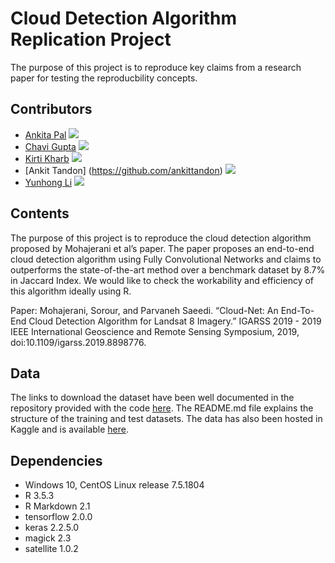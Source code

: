 # Cloud Detection Algorithm Replication Project

The purpose of this project is to reproduce key claims from a research paper for testing the reproducbility concepts.

## Contributors

- [Ankita Pal](https://github.com/ankitapal189) [![](https://orcid.org/sites/default/files/images/orcid_16x16.png)](https://orcid.org/0000-0001-8411-968X)
- [Chavi Gupta](https://github.com/chavi-g) [![](https://orcid.org/sites/default/files/images/orcid_16x16.png)](https://orcid.org/0000-0003-3884-8456)
- [Kirti Kharb](https://github.com/KirtiKharb) [![](https://orcid.org/sites/default/files/images/orcid_16x16.png)](https://orcid.org/0000-0002-5066-8549)
- [Ankit Tandon] (https://github.com/ankittandon) [![](https://orcid.org/sites/default/files/images/orcid_16x16.png)](https://orcid.org/0000-0001-6319-7670)
- [Yunhong Li](https://github.com/mabelli)  [![](https://orcid.org/sites/default/files/images/orcid_16x16.png)](https://orcid.org/0000-0002-0249-3975)

## Contents

The purpose of this project is to reproduce the cloud detection algorithm proposed by Mohajerani et al’s paper. The paper proposes an end-to-end cloud detection algorithm using Fully Convolutional Networks and claims to outperforms the state-of-the-art method over a benchmark dataset by 8.7% in Jaccard Index. We would like to check the workability and efficiency of this algorithm ideally using R. 

Paper:
Mohajerani, Sorour, and Parvaneh Saeedi. “Cloud-Net: An End-To-End Cloud Detection Algorithm for Landsat 8 Imagery.” IGARSS 2019 - 2019 IEEE International Geoscience and Remote Sensing Symposium, 2019, doi:10.1109/igarss.2019.8898776.


## Data
The links to download the dataset have been well documented in the repository provided with the code [here](https://github.com/SorourMo/38-Cloud-A-Cloud-Segmentation-Dataset/blob/master/README.md). The README.md file explains the structure of the training and test datasets. The data has also been hosted in Kaggle and is available [here](https://www.kaggle.com/sorour/38cloud-cloud-segmentation-in-satellite-images).

## Dependencies
- Windows 10, CentOS Linux release 7.5.1804
- R 3.5.3
- R Markdown 2.1
- tensorflow 2.0.0
- keras 2.2.5.0
- magick 2.3
- satellite 1.0.2

